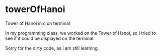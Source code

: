 # towerOfHanoi
Tower of Hanoi in c on terminal

In my programming class, we worked on the Tower of Hanoi, so I tried to see if it could be displayed on the terminal. 

Sorry for the dirty code, as I am still learning.
